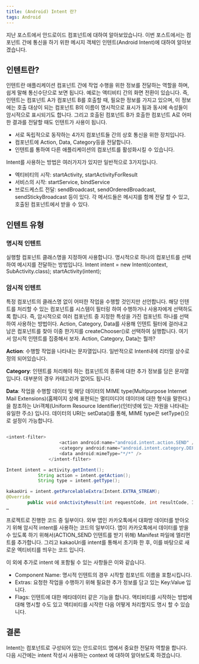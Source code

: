 ```yaml
---
title: (Android) Intent 란?
tags: Android 
---
```

 

지난 포스트에서 안드로이드 컴포넌트에 대하여 알아보았습니다. 이번 포스트에서는 컴포넌트 간에 통신을 하기 위한 메시지 객체인 인텐트(Android Intent)에 대하여 알아보겠습니다. 

## 인텐트란?

인텐트란 애플리케이션 컴포넌트 간에 작업 수행을 위한 정보를 전달하는 역할을 하며, 쉽게 말해 통신수단으로 보면 됩니다. 예로는 액티비티 간의 화면 전환이 있습니다. 즉, 인텐트는 컴포넌트 A가 컴포넌트 B를 호출할 때, 필요한 정보를 가지고 있으며, 이 정보에는 호출 대상이 되는 컴포넌트 B의 이름이 명시적으로 표시가 됨과 동시에 속성들이 암시적으로 표시되기도 합니다. 그리고 호출된 컴포넌트 B가 호출한 컴포넌트 A로 어떠한 결과를 전달할 때도 인텐트가 사용이 됩니다. 

- 서로 독립적으로 동작하는 4가지 컴포넌트들 간의 상호 통신을 위한 장치입니다. 
- 컴포넌트에 Action, Data, Category등을 전달합니다. 
- 인텐트를 통하여 다른 애플리케이션의 컴포넌트를 활성화시킬 수 있습니다. 

Intent를 사용하는 방법은 여러가지가 있지만 일반적으로 3가지입니다. 

- 엑티비티의 시작: startActivity, startActivityForResult
- 서비스의 시작: startService, bindService
- 브로드케스트 전달: sendBroadcast, sendOrderedBroadcast, sendStickyBroadcast 등이 있다. 
각 메서드들은 메시지를 함께 전달 할 수 있고, 호출된 컴포넌트에서 받을 수 있다.

## 인텐트 유형

### 명시적 인텐트

실행할 컴포넌트 클래스명을 지정하여 사용합니다. 명시적으로 하나의 컴포넌트를 선택하여 메시지를 전달하는 방법입니다. 
Intent intent = new Intent(context, SubActivity.class);
startActivity(intent);

### 암시적 인텐트 

특정 컴포넌트의 클래스명 없이 어떠한 작업을 수행할 것인지만 선언합니다. 해당 인텐트를 처리할 수 있는 컴포넌트를 시스템이 필터링 하여 수행하거나 사용자에게 선택하도록 합니다. 즉, 암시적으로 여러 컴포넌트 중 지정한 특성을 가진 컴포넌트 하나를 선택하여 사용하는 방법이다. Action, Category, Data를 사용해 인텐트 필터에 걸러내고 남은 컴포넌트를 찾아 이중 한가지를 createChooser()로 선택하여 실행합니다. 
여기서 암시적 인텐트를 집중해서 보자. Action, Category, Data는 뭘까? 

**Action**: 수행할 작업을 나타내는 문자열입니다. 일반적으로 Intent내에 리터럴 상수로 정의 되어있습니다. 

**Category**: 인텐트를 처리해야 하는 컴포넌트의 종류에 대한 추가 정보를 담은 문자열입니다. 대부분의 경우 카테고리가 없어도 됩니다. 

**Data**: 작업을 수행할 데이터 및 해당 데이터의 MIME type(Multipurpose Internet Mail Extensions)(홈페이지 상에 표현되는 멀티미디어 데이터에 대한 형식을 말한다.)을 참조하는 Uri객체(Uniform Resource Identifier)(인터넷에 있는 자원을 나타내는 유일한 주소) 입니다. 
데이터의 URI는 setData()를 통해, MIME type은 setType()으로 설정이 가능합니다. 

```JAVA

<intent-filter>
	                <action android:name="android.intent.action.SEND" />
	                <category android:name="android.intent.category.DEFAULT" />
	                <data android:mimeType="*/*" />
	            </intent-filter>

Intent intent = activity.getIntent();
	        String action = intent.getAction();
	        String type = intent.getType();

kakaoUri = intent.getParcelableExtra(Intent.EXTRA_STREAM);
@Override
	    public void onActivityResult(int requestCode, int resultCode, Intent data) {
…


```

프로젝트로 진행한 코드 중 일부이다. 외부 앱인 카카오톡에서 대화방 데이터를 받아오기 위해 암시적 intent를 사용하는 코드의 일부이다. 앱이 카카오톡에서 데이터를 받을 수 있도록 하기 위해서(ACTION_SEND 인텐트를 받기 위해) Manifest 파일에 <intent-filter> 엘리먼트를 추가합니다. 그리고 kakaoUri를 intent를 통해서 초기화 한 후, 이를 바탕으로 새로운 엑티비티를 띄우는 코드 입니다. 

이 외에 추가로 intent 에 포함될 수 있는 사항들은 이와 같습니다. 


- Component Name: 명시적 인텐트의 경우 시작할 컴포넌트 이름을 포함시킵니다. 
- Extras: 요청한 작업을 수행하기 위해 필요한 추가 정보를 담고 있는 Key:Value 입니다. 
- Flags: 인텐트에 대한 메타데이터 같은 기능을 합니다. 액티비티를 시작하는 방법에 대해 명시할 수도 있고 액티비티를 시작한 다음 어떻게 처리할지도 명시 할 수 있습니다. 

## 결론

Intent는 컴포넌트로 구성되어 있는 안드로이드 앱에서 중요한 전달자 역할을 합니다. 
다음 시간에는 intent 작성시 사용하는 context 에 대하여 알아보도록 하겠습니다. 







